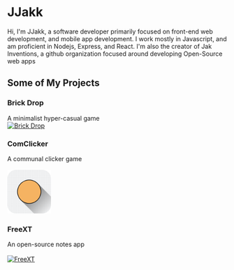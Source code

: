 # JJakk
Hi, I'm JJakk, a software developer primarily focused on front-end web development, and mobile app development.  I work mostly in Javascript, and am proficient in Nodejs, Express, and React.  I'm also the creator of Jak Inventions, a github organization focused around developing Open-Source web apps
## Some of My Projects
### Brick Drop
A minimalist hyper-casual game
<br/>
<a href='https://github.com/jak-inventions/brick-drop'>
  <img alt='Brick Drop' src='https://raw.githubusercontent.com/jak-inventions/Brick-Drop/master/icon.png' width='100' height='100'/>
</a>
### ComClicker
A communal clicker game
<br/><br/>
<a href='https://github.com/jak-inventions/comclicker'>
  <img alt='ComClicker' src='https://raw.githubusercontent.com/jak-inventions/ComClicker/master/public/img/icon.png' width='100' height='100'/>
</a>
### FreeXT
An open-source notes app
<br/><br/>
<a href='https://github.com/jak-inventions/freext'>
  <img alt='FreeXT' src='https://raw.githubusercontent.com/jak-inventions/FreeXT/master/www/assets/img/icon.png' width='100' height='100'/>
</a>
